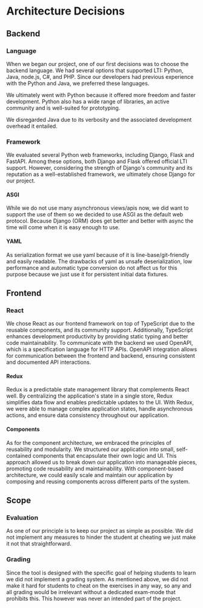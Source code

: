 <!--
SPDX-FileCopyrightText: 2023 2023, Nicolas Bota, Marcel Geiger, Florian Paul, Rajbir Singh, Niklas Sirch, Jan Swiridow, Duc Minh Vu, Mike Wegele

SPDX-License-Identifier: CC-BY-SA-4.0

This file is based on arc42 template, originally created by Gernot Starke and Peter Hruschka, which can be found [here](https://arc42.org/download) and has been altered to fit our needs. arc42 is licensed under CC-BY-SA-4.0.
-->

# Architecture Decisions

## Backend

### Language

When we began our project, one of our first decisions was to choose the backend
language. We had several options that supported LTI: Python, Java, node.js, C#,
and PHP. Since our developers had previous experience with the Python and Java,
we preferred these languages.

We ultimately went with Python because it offered more freedom and faster
development. Python also has a wide range of libraries, an active community and
is well-suited for prototyping.

We disregarded Java due to its verbosity and the associated development overhead
it entailed.

### Framework

We evaluated several Python web frameworks, including Django, Flask and FastAPI.
Among these options, both Django and Flask offered official LTI support.
However, considering the strength of Django's community and its reputation as a
well-established framework, we ultimately chose Django for our project.

#### ASGI

While we do not use many asynchronous views/apis now, we did want to support the
use of them so we decided to use ASGI as the default web protocol. Because
Django (ORM) does get better and better with async the time will come when it is
easy enough to use.

#### YAML

As serialization format we use yaml because of it is line-base/git-friendly and
easily readable. The drawbacks of yaml as unsafe deserialization, low
performance and automatic type conversion do not affect us for this purpose
because we just use it for persistent initial data fixtures.

## Frontend

### React

We chose React as our frontend framework on top of TypeScript due to the
reusable components, and its community support. Additionally, TypeScript
enhances development productivity by providing static typing and better code
maintainability. To communicate with the backend we used OpenAPI, which is a
specification language for HTTP APIs. OpenAPI integration allows for
communication between the frontend and backend, ensuring consistent and
documented API interactions.

#### Redux

Redux is a predictable state management library that complements React well. By
centralizing the application's state in a single store, Redux simplifies data
flow and enables predictable updates to the UI. With Redux, we were able to
manage complex application states, handle asynchronous actions, and ensure data
consistency throughout our application.

#### Components

As for the component architecture, we embraced the principles of reusability and
modularity. We structured our application into small, self-contained components
that encapsulate their own logic and UI. This approach allowed us to break down
our application into manageable pieces, promoting code reusability and
maintainability. With component-based architecture, we could easily scale and
maintain our application by composing and reusing components across different
parts of the system.


## Scope

### Evaluation

As one of our principle is to keep our project as simple as possible. We did not
implement any measures to hinder the student at cheating we just make it not
that straightforward.

### Grading

Since the tool is designed with the specific goal of helping students to learn
we did not implement a grading system. As mentioned above, we did not make it
hard for students to cheat on the exercises in any way, so any and all grading
would be irrelevant without a dedicated exam-mode that prohibits this. This
however was never an intended part of the project.
